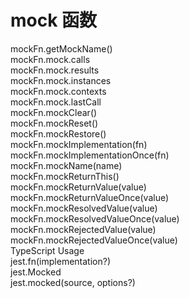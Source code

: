 # mock 函数

mockFn.getMockName()  
mockFn.mock.calls  
mockFn.mock.results  
mockFn.mock.instances  
mockFn.mock.contexts  
mockFn.mock.lastCall  
mockFn.mockClear()  
mockFn.mockReset()  
mockFn.mockRestore()  
mockFn.mockImplementation(fn)  
mockFn.mockImplementationOnce(fn)  
mockFn.mockName(name)  
mockFn.mockReturnThis()  
mockFn.mockReturnValue(value)  
mockFn.mockReturnValueOnce(value)  
mockFn.mockResolvedValue(value)  
mockFn.mockResolvedValueOnce(value)  
mockFn.mockRejectedValue(value)  
mockFn.mockRejectedValueOnce(value)  
TypeScript Usage  
jest.fn(implementation?)  
jest.Mocked<Source>  
jest.mocked(source, options?)  

